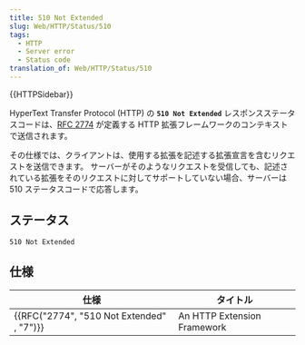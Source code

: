 ```yaml
---
title: 510 Not Extended
slug: Web/HTTP/Status/510
tags:
  - HTTP
  - Server error
  - Status code
translation_of: Web/HTTP/Status/510
---
```

{{HTTPSidebar}}

HyperText Transfer Protocol (HTTP) の **`510 Not Extended`** レスポンスステータスコードは、[RFC 2774](https://tools.ietf.org/html/rfc2774) が定義する HTTP 拡張フレームワークのコンテキストで送信されます。

その仕様では、クライアントは、使用する拡張を記述する拡張宣言を含むリクエストを送信できます。 サーバーがそのようなリクエストを受信しても、記述されている拡張をそのリクエストに対してサポートしていない場合、サーバーは 510 ステータスコードで応答します。

## ステータス

```
510 Not Extended
```

## 仕様

| 仕様                                                     | タイトル                    |
| -------------------------------------------------------- | --------------------------- |
| {{RFC("2774", "510 Not Extended" , "7")}} | An HTTP Extension Framework |
